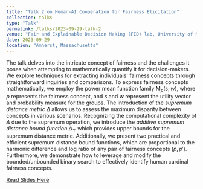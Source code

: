 ```yaml
---
title: "Talk 2 on Human-AI Cooperation for Fairness Elicitation"
collection: talks
type: "Talk"
permalink: /talks/2023-09-29-talk-2
venue: "Fair and Explainable Decision Making (FED) lab, University of Massachusetts Amherst"
date: 2023-09-29
location: "Amherst, Massachusetts"
---
```



The talk delves into the intricate concept of fairness and the challenges it poses when attempting to mathematically quantify it for decision-makers. We explore techniques for extracting individuals' fairness concepts through straightforward inquiries and comparisons. To express fairness concepts mathematically, we employ the power mean function family $\text{M}$<sub>$p$</sub>$(s; w)$, where $p$ represents the fairness concept, and $s$ and $w$ represent the utility vector and probability measure for the groups. The introduction of the *supremum distance metric* $\Delta$ allows us to assess the maximum disparity between concepts in various scenarios. Recognizing the computational complexity of $\Delta$ due to the supremum operation, we introduce the *additive supremum distance bound function* $\Delta_{\uparrow}$ which provides upper bounds for the supremum distance metric. Additionally, we present two practical and efficient supremum distance bound functions, which are proportional to the harmonic difference and log ratio of any pair of fairness concepts ($p, p'$). Furthermore, we demonstrate how to leverage and modify the bounded/unbounded binary search to effectively identify human cardinal fairness concepts.

[Read Slides Here](/files/Human-AI_Cooperation_for_Fairness_Elicitation.pdf)